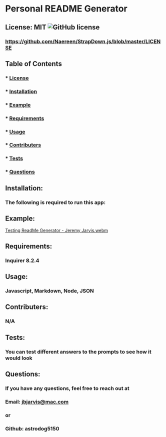 
  # Personal README Generator

  ## License: MIT ![GitHub license](https://img.shields.io/github/license/Naereen/StrapDown.js.svg)
  ### https://github.com/Naereen/StrapDown.js/blob/master/LICENSE

  ## Table of Contents
  ### * [License](#license)
  ### * [Installation](#installation)
  ### * [Example](#Example)
  ### * [Requirements](#requirements)
  ### * [Usage](#usage)
  ### * [Contributers](#contributers)
  ### * [Tests](#tests)
  ### * [Questions](#Questions)

  ## Installation:
  ### The following is required to run this app:

  ## Example:
  [Testing ReadMe Generator - Jeremy Jarvis.webm](https://github.com/astrodog5150/Personal-README-Generator/assets/134658598/632a6922-87fb-4ccc-b8b3-c6d67c4f0392)
 

  ## Requirements:
  ### Inquirer 8.2.4

  ## Usage:
  ### Javascript, Markdown, Node, JSON

  ## Contributers:
  ### N/A

  ## Tests: 
  ### You can test different answers to the prompts to see how it would look

  ## Questions:
  ### If you have any questions, feel free to reach out at
  ### Email: jbjarvis@mac.com
  ### or 
  ### Github: astrodog5150
